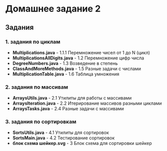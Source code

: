 # Домашнее задание 2

## Задания

### 1. задания по циклам
- **Multiplications.java** - 1.1.1 Перемножение чисел от 1 до N (цикл)
- **MultiplicationsAllDigits.java** - 1.2 Перемножение цифр числа
- **DegreeNumbers.java** - 1.3 Возведение в степень
- **ClassAndMoreMethods.java** - 1.5 Разные задачи с числами
- **MultiplicationTable.java** - 1.6 Таблица умножения

### 2. задания по массивам
- **ArraysUtils.java** - 2.1 Утилиты для работы с массивами
- **ArraysIteration.java** - 2.2 Итерирование массивов разными циклами
- **ArraysTasks.java** - 2.4 Разные задачи с массивами

### 3. задания по сортировкам
- **SortsUtils.java** - 4.1 Утилиты для сортировок
- **SortsMain.java** - 4.2 Тестирование сортировок
- **блок схема шейкер.svg** - 3 Блок схема для сортировки шейкер